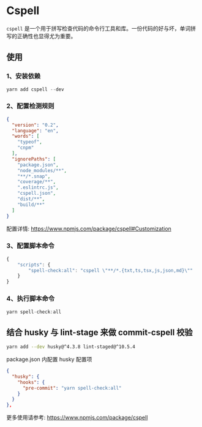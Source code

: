 # Cspell

`cspell` 是一个用于拼写检查代码的命令行工具和库。一份代码的好与坏，单词拼写的正确性也显得尤为重要。

## 使用

### 1、安装依赖

```ts
yarn add cspell --dev
```

### 2、配置检测规则

```json filename="cspell.json"
{
  "version": "0.2",
  "language": "en",
  "words": [
    "typeof",
    "cnpm"
  ],
  "ignorePaths": [
    "package.json",
    "node_modules/**",
    "**/*.snap",
    "coverage/**",
    ".eslintrc.js",
    "cspell.json",
    "dist/**",
    "build/**"
  ]
}
```

配置详情: <https://www.npmjs.com/package/cspell#Customization>

### 3、配置脚本命令

```js filename="package.json" {3}
{
    "scripts": {
        "spell-check:all": "cspell \"**/*.{txt,ts,tsx,js,json,md}\""
    }
}
```

### 4、执行脚本命令

```js
yarn spell-check:all
```

## 结合 husky 与 lint-stage 来做 commit-cspell 校验

```bash
yarn add --dev husky@^4.3.8 lint-staged@^10.5.4
```

package.json 内配置 husky 配置项

```json filename="package.json" {4}
{
  "husky": {
    "hooks": {
      "pre-commit": "yarn spell-check:all"
    }
  }
},
```

更多使用请参考: <https://www.npmjs.com/package/cspell>
